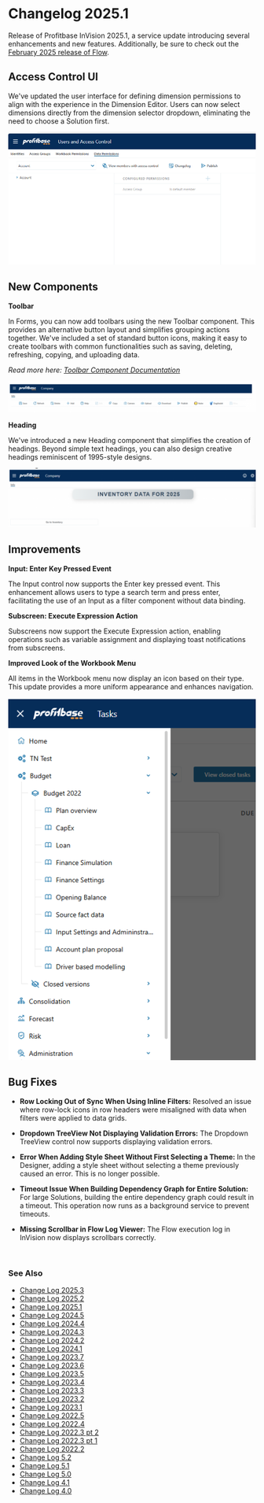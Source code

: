 # Changelog 2025.1


Release of Profitbase InVision 2025.1, a service update introducing several enhancements and new features. Additionally, be sure to check out the [February 2025 release of Flow](../../flow/changelog/changelog25_february.md).

## Access Control UI

We've updated the user interface for defining dimension permissions to align with the experience in the Dimension Editor. Users can now select dimensions directly from the dimension selector dropdown, eliminating the need to choose a Solution first.

![img](../../../images/changelogs/inVision25_1_1.png)

## New Components

**Toolbar**

In Forms, you can now add toolbars using the new Toolbar component. This provides an alternative button layout and simplifies grouping actions together. We've included a set of standard button icons, making it easy to create toolbars with common functionalities such as saving, deleting, refreshing, copying, and uploading data.

*Read more here: [Toolbar Component Documentation](../docs/forms/formschemas/controls/toolbar.md)*

![img](../../../images/changelogs/inVision25_1_2.png)

**Heading**

We've introduced a new Heading component that simplifies the creation of headings. Beyond simple text headings, you can also design creative headings reminiscent of 1995-style designs.

![img](../../../images/changelogs/inVision25_1_3.png)

## Improvements

**Input: Enter Key Pressed Event**

The Input control now supports the Enter key pressed event. This enhancement allows users to type a search term and press enter, facilitating the use of an Input as a filter component without data binding.

**Subscreen: Execute Expression Action**

Subscreens now support the Execute Expression action, enabling operations such as variable assignment and displaying toast notifications from subscreens.

**Improved Look of the Workbook Menu**

All items in the Workbook menu now display an icon based on their type. This update provides a more uniform appearance and enhances navigation.

![img](../../../images/changelogs/inVision25_1_4.png)

## Bug Fixes

- **Row Locking Out of Sync When Using Inline Filters:** Resolved an issue where row-lock icons in row headers were misaligned with data when filters were applied to data grids.
  
- **Dropdown TreeView Not Displaying Validation Errors:** The Dropdown TreeView control now supports displaying validation errors.
  
- **Error When Adding Style Sheet Without First Selecting a Theme:** In the Designer, adding a style sheet without selecting a theme previously caused an error. This is no longer possible.
  
- **Timeout Issue When Building Dependency Graph for Entire Solution:** For large Solutions, building the entire dependency graph could result in a timeout. This operation now runs as a background service to prevent timeouts.
  
- **Missing Scrollbar in Flow Log Viewer:** The Flow execution log in InVision now displays scrollbars correctly.



<br/>

### See Also


- [Change Log 2025.3](changelog25_3.md)
- [Change Log 2025.2](changelog25_2.md)
- [Change Log 2025.1](changelog25_1.md)
- [Change Log 2024.5](changelog24_5.md)
- [Change Log 2024.4](changelog24_4.md)
- [Change Log 2024.3](changelog24_3.md)
- [Change Log 2024.2](changelog24_2.md)
- [Change Log 2024.1](changelog24_1.md)
- [Change Log 2023.7](changelog23_7.md)
- [Change Log 2023.6](changelog23_6.md)
- [Change Log 2023.5](changelog23_5.md)
- [Change Log 2023.4](changelog23_4.md)
- [Change Log 2023.3](changelog23_3.md)
- [Change Log 2023.2](changelog23_2.md)
- [Change Log 2023.1](changelog23_1.md)
- [Change Log 2022.5](changelog22_5.md)
- [Change Log 2022.4](changelog22_4.md)
- [Change Log 2022.3 pt 2](changelog22_3_2.md)
- [Change Log 2022.3 pt 1](changelog22_3_1.md)
- [Change Log 2022.2](changelog22_2.md)
- [Change Log 5.2](changelog52.md)
- [Change Log 5.1](changelog51.md)
- [Change Log 5.0](changelog5.md)
- [Change Log 4.1](changelog41.md)
- [Change Log 4.0](changelog40.md)
